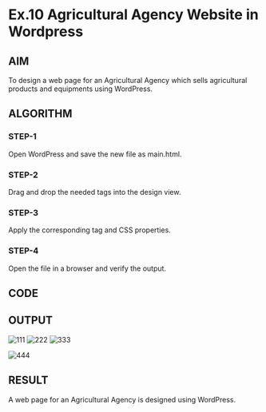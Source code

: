 # Ex.10 Agricultural Agency Website in Wordpress 
## AIM
  To design a web page for an Agricultural Agency which sells agricultural products and equipments using WordPress.

## ALGORITHM
### STEP-1
  Open WordPress and save the new file as main.html.

### STEP-2
  Drag and drop the needed tags into the design view.

### STEP-3
  Apply the corresponding tag and CSS properties.

### STEP-4
  Open the file in a browser and verify the output.
  
## CODE


## OUTPUT 
 ![111](https://github.com/NarendarNagalingamWEB/EX10_Web-Design/assets/128288529/f0347f5f-56cb-441a-a86d-8543952d9885)
![222](https://github.com/NarendarNagalingamWEB/EX10_Web-Design/assets/128288529/a3beb764-fd80-48f7-a414-f927e43267b3)
![333](https://github.com/NarendarNagalingamWEB/EX10_Web-Design/assets/128288529/a81dd40d-9b58-4eeb-a2e6-47569a8685b9)


 ![444](https://github.com/NarendarNagalingamWEB/EX10_Web-Design/assets/128288529/de46cd79-effa-4173-a43e-951a34e5b95f)



## RESULT
  A web page for an Agricultural Agency is designed using WordPress.
